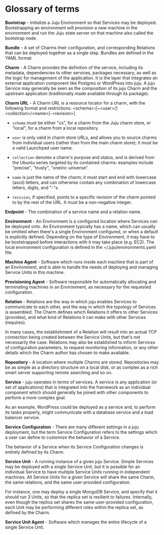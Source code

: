 # Glossary of terms

**Bootstrap** - Initialize a Juju Environment so that Services may be deployed.
Bootstrapping an environment will provision a new machine in the environment
and run the Juju state server on that machine also called the bootstrap node.

**Bundle** - A set of Charms their configuration, and corresponding Relations
that can be deployed together as a single step.  Bundles are defined in the
YAML format.

**Charm** - A Charm provides the definition of the service, including its
metadata, dependencies to other services, packages necessary, as well as the
logic for management of the application. It is the layer that integrates an
external application component like Postgres or WordPress into juju. A juju
Service may generally be seen as the composition of its juju Charm and the
upstream application (traditionally made available through its package).

**Charm URL** - A Charm URL is a resource locator for a charm, with the
following format and restrictions:
    &LT;schema&GT;:[~&LT;user&GT;/]&LT;collection&GT;/&LT;name&GT;[-&LT;revision&GT;]

  - `schema` must be either "cs", for a charm from the Juju charm store, or
"local", for a charm from a local repository.

  - `user` is only valid in charm store URLs, and allows you to source charms
  from individual users (rather than from the main charm store); it must be a
  valid Launchpad user name.

  - `collection` denotes a charm's purpose and status, and is derived from the
  Ubuntu series targeted by its contained charms: examples include "precise",
  "trusty", "oneiric-universe".

  - `name` is just the name of the charm; it must start and end with lowercase
  (ascii) letters, and can otherwise contain any combination of lowercase
  letters, digits, and "-"s.

  - `revision`, if specified, points to a specific revision of the charm
  pointed to by the rest of the URL. It must be a non-negative integer.

**Endpoint** - The combination of a service name and a relation name.

**Environment** - An Environment is a configured location where Services can
be deployed onto. An Environment typically has a name, which can usually be
omitted when there's a single Environment configured, or when a default is
explicitly defined. Depending on the type of Environment, it may have to be
bootstrapped before interactions with it may take place (e.g. EC2). The local
environment configuration is defined in the ~/.juju/environments.yaml file.

**Machine Agent** - Software which runs inside each machine that is part of an
Environment, and is able to handle the needs of deploying and managing Service
Units in this machine.

**Provisioning Agent** - Software responsible for automatically allocating and
terminating machines in an Environment, as necessary for the requested
configuration.

**Relation** - Relations are the way in which juju enables Services to
communicate to each other, and the way in which the topology of Services is
assembled. The Charm defines which Relations it offers to other Services
(provides), and what kind of Relations it can make with other Services
(requires).

In many cases, the establishment of a Relation will result into an actual TCP
connection being created between the Service Units, but that's not necessarily
the case. Relations may also be established to inform Services of configuration
parameters, to request monitoring information, or any other details which the
Charm author has chosen to make available.

**Repository** - A location where multiple Charms are stored. Repositories may
be as simple as a directory structure on a local disk, or as complex as a rich
smart server supporting remote searching and so on.

**Service** - juju operates in terms of services. A service is any application
(or set of applications) that is integrated into the framework as an
individual component which should generally be joined with other components to
perform a more complex goal.

As an example, WordPress could be deployed as a service and, to perform its
tasks properly, might communicate with a database service and a load balancer
service.

**Service Configuration** - There are many different settings in a juju
deployment, but the term Service Configuration refers to the settings which a
user can define to customize the behavior of a Service.

The behavior of a Service when its Service Configuration changes is entirely
defined by its Charm.

**Service Unit** - A running instance of a given juju Service. Simple Services
may be deployed with a single Service Unit, but it is possible for an
individual Service to have multiple Service Units running in independent
machines. All Service Units for a given Service will share the same Charm, the
same relations, and the same user-provided configuration.

For instance, one may deploy a single MongoDB Service, and specify that it
should run 3 Units, so that the replica set is resilient to failures.
Internally, even though the replica set shares the same user-provided
configuration, each Unit may be performing different roles within the replica
set, as defined by the Charm.

**Service Unit Agent** - Software which manages the entire lifecycle of a
single Service Unit.
